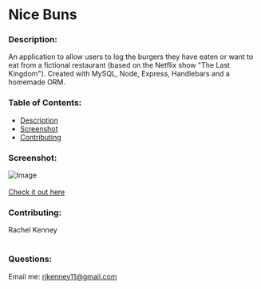 # Nice Buns
  
### Description: 
An application to allow users to log the burgers they have eaten or want to eat from a fictional restaurant (based on the Netflix show "The Last Kingdom").  Created with MySQL, Node, Express, Handlebars and a homemade ORM.

### Table of Contents:
  - [Description](#description)
  - [Screenshot](#screenshot)
  - [Contributing](#contributing)


### Screenshot:
![Image](https://user-images.githubusercontent.com/74163812/112504488-39257680-8d62-11eb-8ea4-dc4959b72d3a.png)
<br />
<br />
<a href="https://intense-scrubland-85974.herokuapp.com/">Check it out here</a>

### Contributing:
Rachel Kenney<br />
<br />

### Questions:
Email me: rjkenney11@gmail.com<br />
<br />
 

